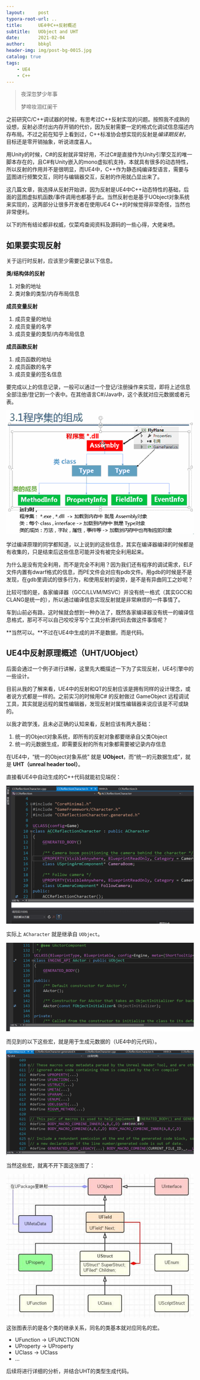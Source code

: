 ```yaml
---
layout:     post
typora-root-url: ..
title:      UE4中C++反射概述
subtitle:   UObject and UHT
date:       2021-02-04
author:     bbkgl
header-img: img/post-bg-0015.jpg
catalog: true
tags:
    - UE4
    - C++
---
```


> 夜深忽梦少年事
>
> 梦啼妆泪红阑干

之前研究C/C++调试器的时候，有思考过C++反射实现的问题。按照我不成熟的设想，反射必须付出内存开销的代价，因为反射需要一定的格式化调试信息描述内存布局。不过之前在知乎上看到过，C++标准协会想实现的反射是*编译期反射*，目标还是零开销抽象，听说进度喜人。

用Unity的时候，C#的反射就非常好用，不过C#是直接作为Unity引擎交互的唯一脚本存在的，且C#有Unity嵌入的mono虚拟机支持，本就具有很多的动态特性，所以反射的作用并不是很明显，而UE4中，C++作为静态纯编译型语言，需要与蓝图进行频繁交互，同时与编辑器交互，反射的作用就凸显出来了。

这几篇文章，我选择从反射开始讲，因为反射是UE4中C++动态特性的基础，后面的蓝图虚拟机函数/事件调用也都基于此。当然反射也是基于UObject对象系统来实现的，这两部分让很多开发者在使用UE4 C++的时候觉得非常奇怪，当然也非常便利。

以下的所有结论都非权威，仅菜鸡查阅资料及源码的一些心得，大佬亲喷。

## 如果要实现反射

关于运行时反射，应该至少需要记录以下信息。

**类/结构体的反射**

1. 对象的地址
2. 类对象的类型/内存布局信息

**成员变量反射**

1. 成员变量的地址
2. 成员变量的名字
3. 成员变量的类型/内存布局信息

**成员函数反射**

1. 成员函数的地址
2. 成员函数的名字
3. 成员变量的签名信息

要完成以上的信息记录，一般可以通过一个登记/注册操作来实现，即将上述信息全部注册/登记到一个表中。在其他语言C#/Java中，这个表就对应元数据或者元表。

![img](/cloud_img/20141227213922179)

学过编译原理的同学都知道，以上说到的这些信息，其实在编译器编译的时候都是有收集的，只是结束后这些信息可能并没有被完全利用起来。

为什么是没有完全利用，而不是完全不利用？因为我们还有程序的调试需求，ELF文件内置有dwarf格式的信息，而PE文件会对应有pdb文件。用gdb的时候是不是发现，在gdb里调试的很多行为，和使用反射的姿势，是不是有异曲同工之妙呢？

比较可惜的是，各家编译器（GCC/LLVM/MSVC）并没有统一格式（其实GCC和CLANG是统一的），所以通过编译信息实现反射就是非常麻烦的一件事情了。

车到山前必有路，这时候就会想到一种办法了，既然各家编译器没有统一的编译信息格式，那可不可以自己咬咬牙写个工具分析源代码去做这件事情呢？

**当然可以。**不过在UE4中生成的并不是数据，而是代码。

## UE4中反射原理概述（UHT/UObject）

后面会通过一个例子进行讲解，这里先大概描述一下为了实现反射，UE4引擎中的一些设计。

目前从我的了解来看，UE4中的反射和QT的反射应该是拥有同样的设计理念，或者说方式都是一样的。之前实习的时候用C# 的反射做过 GameObject 远程调试工具，其实就是远程的属性编辑器，发现反射对属性编辑器来说应该是不可或缺的。

以我才疏学浅，且未必正确的认知来看，反射应该有两大基础：

1. 统一的Object对象系统，即所有的反射对象都要继承自父类Object
2. 统一的元数据生成，即需要反射的所有对象都需要被记录内存信息

在UE4中，“统一的Object对象系统” 就是 **UObject**，而“统一的元数据生成”，就是 **UHT（unreal header tool）**。

直接看UE4中自动生成的C++代码就能初见端倪：

![1612596885294](/cloud_img/1612596885294.png)

实际上 `ACharacter` 就是继承自 `UObject`。

![1612596984927](/cloud_img/1612596984927.png)

而见到的以下这些宏，就是用于生成元数据的（UE4中的元代码）。

![1612597103991](/cloud_img/1612597103991.png)

当然这些宏，就离不开下面这张图了：

![img](/cloud_img/v2-7cf1e2a1a4a7d2f9b513001adfc41711_b.jpg)

这张图表示的是各个类的继承关系，同名的类基本就对应同名的宏。

- UFunction -> UFUNCTION
- UProperty -> UProperty
- UClass -> UClass
- ...

后续将进行详细的分析，并结合UHT的类型生成代码。

